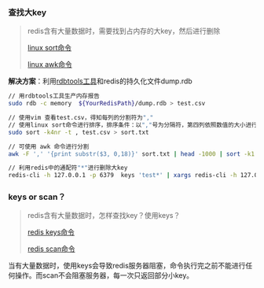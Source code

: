 ### 查找大key

> redis含有大量数据时，需要找到占内存的大key，然后进行删除
>
> [linux sort命令](https://man.linuxde.net/sort)
>
> [linux awk命令](https://man.linuxde.net/awk)

**解决方案**：利用[rdbtools工具](https://github.com/sripathikrishnan/redis-rdb-tools)和redis的持久化文件dump.rdb

```bash
// 用rdbtools工具生产内存报告
sudo rdb -c memory  ${YourRedisPath}/dump.rdb > test.csv

// 使用vim 查看test.csv，得知每列的分割符为","
// 使用linux sort命令进行排序，排序条件：以","号为分隔符，第四列依照数值的大小进行排序
sudo sort -k4nr -t , test.csv > sort.txt

// 可使用 awk 命令进行分割
awk -F ',' '{print substr($3, 0,18)}' sort.txt | head -1000 | sort -k1 | uniq

// 利用redis中的通配符"*"进行删除大key
redis-cli -h 127.0.0.1 -p 6379  keys 'test*' | xargs redis-cli -h 127.0.0.1 -p 6379 del
```

### keys or scan？

> redis含有大量数据时，怎样查找key？使用keys？
>
> [redis keys命令](http://doc.redisfans.com/key/keys.html)
>
> [redis scan命令](http://doc.redisfans.com/key/scan.html)

当有大量数据时，使用keys会导致redis服务器阻塞，命令执行完之前不能进行任何操作。而scan不会阻塞服务器，每一次只返回部分小key。
